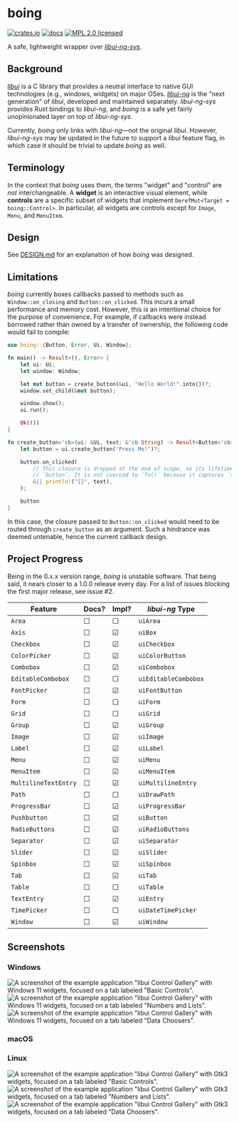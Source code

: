 # boing

[![crates.io](https://img.shields.io/crates/v/boing)](https://crates.io/crates/boing)
[![docs](https://docs.rs/boing/badge.svg)](https://docs.rs/boing)
[![MPL 2.0 licensed](https://img.shields.io/badge/license-MPL2-green)](./LICENSE)

A safe, lightweight wrapper over [*libui-ng-sys*](https://crates.io/crates/libui-ng-sys).

## Background

[*libui*](https://github.com/andlabs/libui) is a C library that provides a neutral interface to native GUI technologies (e.g., windows, widgets) on major OSes. [*libui-ng*](https://github.com/libui-ng/libui-ng) is the "next generation" of *libui*, developed and maintained separately. *libui-ng-sys* provides Rust bindings to *libui-ng*, and *boing* is a safe yet fairly unopinionated layer on top of *libui-ng-sys*.

Currently, *boing* only links with *libui-ng*&mdash;not the original *libui*. However, *libui-ng-sys* may be updated in the future to support a *libui* feature flag, in which case it should be trivial to update *boing* as well.

## Terminology

In the context that *boing* uses them, the terms "widget" and "control" are *not* interchangeable. A **widget** is an interactive visual element, while **controls** are a specific subset of widgets that implement `DerefMut<Target = boing::Control>`. In particular, all widgets are controls except for `Image`, `Menu`, and `MenuItem`.

## Design

See [DESIGN.md](./DESIGN.md) for an explanation of how *boing* was designed.

## Limitations

*boing* currently boxes callbacks passed to methods such as `Window::on_closing` and `Button::on_clicked`. This incurs a small performance and memory cost. However, this is an intentional choice for the purpose of convenience. For example, if callbacks were instead borrowed rather than owned by a transfer of ownership, the following code would fail to compile:

```rust
use boing::{Button, Error, Ui, Window};

fn main() -> Result<(), Error> {
    let ui: Ui;
    let window: Window;

    let mut button = create_button(&ui, "Hello World!".into())?;
    window.set_child(&mut button);

    window.show();
    ui.run();

    Ok(())
}

fn create_button<'cb>(ui: &Ui, text: &'cb String) -> Result<Button<'cb>, Error> {
    let button = ui.create_button("Press Me!")?;

    button.on_clicked(
        // This closure is dropped at the end of scope, so its lifetime ends before that of
        // `button`. It is not coerced to `fn()` because it captures `text`.
        &|| println!("{}", text),
    );

    button
}
```

In this case, the closure passed to `Button::on_clicked` would need to be routed through `create_button` as an argument. Such a hindrance was deemed untenable, hence the current callback design.

## Project Progress

Being in the 0.x.x version range, *boing* is unstable software. That being said, it nears closer to a 1.0.0 release every day. For a list of issues blocking the first major release, see issue #2.

| Feature             | Docs? | Impl? | *libui-ng* Type |
| ------------------- | ----- | ----- | --------------- |
| `Area`              | ☐    | ☐    | `uiArea`
| `Axis`              | ☐    | ☑    | `uiBox`
| `Checkbox`          | ☐    | ☑    | `uiCheckbox`
| `ColorPicker`       | ☐    | ☑    | `uiColorButton`
| `Combobox`          | ☐    | ☑    | `uiCombobox`
| `EditableCombobox`  | ☐    | ☐    | `uiEditableCombobox`
| `FontPicker`        | ☐    | ☑    | `uiFontButton`
| `Form`              | ☐    | ☐    | `uiForm`
| `Grid`              | ☐    | ☐    | `uiGrid`
| `Group`             | ☐    | ☑    | `uiGroup`
| `Image`             | ☐    | ☑    | `uiImage`
| `Label`             | ☐    | ☑    | `uiLabel`
| `Menu`              | ☐    | ☑    | `uiMenu`
| `MenuItem`          | ☐    | ☑    | `uiMenuItem`
| `MultilineTextEntry`| ☐    | ☑    | `uiMultilineEntry`
| `Path`              | ☐    | ☐    | `uiDrawPath`
| `ProgressBar`       | ☐    | ☑    | `uiProgressBar`
| `Pushbutton`        | ☐    | ☑    | `uiButton`
| `RadioButtons`      | ☐    | ☑    | `uiRadioButtons`
| `Separator`         | ☐    | ☑    | `uiSeparator`
| `Slider`            | ☐    | ☑    | `uiSlider`
| `Spinbox`           | ☐    | ☑    | `uiSpinbox`
| `Tab`               | ☐    | ☑    | `uiTab`
| `Table`             | ☐    | ☐    | `uiTable`
| `TextEntry`         | ☐    | ☑    | `uiEntry`
| `TimePicker`        | ☐    | ☐    | `uiDateTimePicker`
| `Window`            | ☐    | ☑    | `uiWindow`

## Screenshots

### Windows

![A screenshot of the example application "libui Control Gallery" with Windows 11 widgets,
focused on a tab labeled "Basic Controls".](screenshots/control-gallery/windows/basic-controls@2x.png)
![A screenshot of the example application "libui Control Gallery" with Windows 11 widgets,
focused on a tab labeled "Numbers and Lists".](screenshots/control-gallery/windows/numbers-and-lists@2x.png)
![A screenshot of the example application "libui Control Gallery" with Windows 11 widgets,
focused on a tab labeled "Data Choosers".](screenshots/control-gallery/windows/data-choosers@2x.png)

### macOS

### Linux

![A screenshot of the example application "libui Control Gallery" with Gtk3 widgets,
focused on a tab labeled "Basic Controls".](screenshots/control-gallery/linux/basic-controls.png)
![A screenshot of the example application "libui Control Gallery" with Gtk3 widgets,
focused on a tab labeled "Numbers and Lists".](screenshots/control-gallery/linux/numbers-and-lists.png)
![A screenshot of the example application "libui Control Gallery" with Gtk3 widgets,
focused on a tab labeled "Data Choosers".](screenshots/control-gallery/linux/data-choosers.png)
